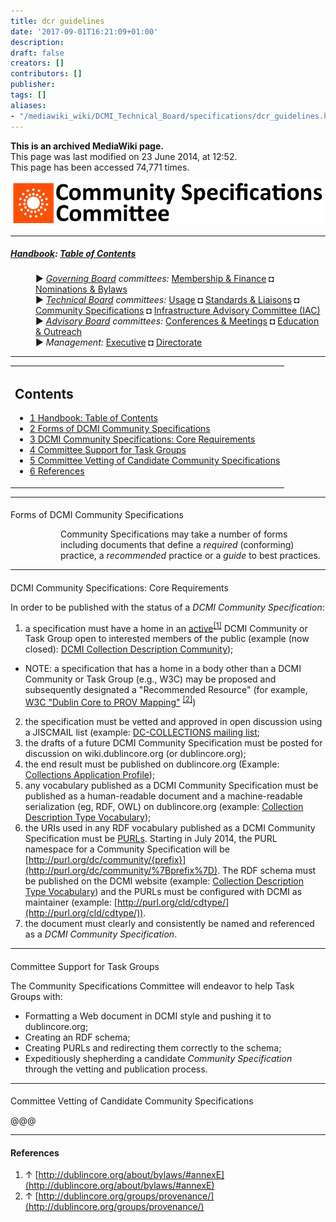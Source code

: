 ```yaml
---
title: dcr guidelines
date: '2017-09-01T16:21:09+01:00'
description: 
draft: false
creators: []
contributors: []
publisher: 
tags: []
aliases:
- "/mediawiki_wiki/DCMI_Technical_Board/specifications/dcr_guidelines.html"
---
```


 **This is an archived MediaWiki page.**  
This page was last modified on 23 June 2014, at 12:52.  
This page has been accessed 74,771 times.

[<img alt="Community Specifications Committee logo" src="/mediawiki_wiki/images/Specifications_logo.png" width="500" height="70">](/mediawiki_wiki/images/Specifications_logo.png)

* * *

##### [Handbook](/mediawiki_wiki/DCMI_Handbook): [Table of Contents](/mediawiki_wiki/DCMI_Handbook/) 
<dl>
<dd> ► <i><a href="/mediawiki_wiki/DCMI_Governing_Board.md" title="DCMI Governing Board">Governing Board</a> committees:</i> <a href="/mediawiki_wiki/DCMI_Governing_Board/finance.md" title="DCMI Governing Board/finance">Membership &amp; Finance</a> ◘ <a href="/mediawiki_wiki/DCMI_Governing_Board/nominations.md" title="DCMI Governing Board/nominations">Nominations &amp; Bylaws</a> 
</dd>
<dd> ► <i><a href="/mediawiki_wiki/DCMI_Technical_Board.md" title="DCMI Technical Board">Technical Board</a> committees:</i> <a href="/mediawiki_wiki/DCMI_Technical_Board/usage.md" title="DCMI Technical Board/usage">Usage</a> ◘ <a href="/mediawiki_wiki/DCMI_Technical_Board/standards.md" title="DCMI Technical Board/standards">Standards &amp; Liaisons</a> ◘ <a href="/mediawiki_wiki/DCMI_Technical_Board/specifications.md" title="DCMI Technical Board/specifications">Community Specifications</a> ◘ <a href="/mediawiki_wiki/DCMI_Technical_Board/infrastructure.md" title="DCMI Technical Board/infrastructure">Infrastructure Advisory Committee (IAC)</a>
</dd>
<dd> ► <i><a href="/mediawiki_wiki/DCMI_Advisory_Board.md" title="DCMI Advisory Board">Advisory Board</a> committees:</i> <a href="/mediawiki_wiki/DCMI_Advisory_Board/meetings.md" title="DCMI Advisory Board/meetings">Conferences &amp; Meetings</a> ◘ <a href="/mediawiki_wiki/DCMI_Advisory_Board/documentation.md" title="DCMI Advisory Board/documentation">Education &amp; Outreach</a>
</dd>
<dd> ► <i>Management:</i> <a href="/mediawiki_wiki/Exec_Committee.md" title="Exec Committee">Executive</a> ◘ <a href="/mediawiki_wiki/Exec_Committee/directorate.md" title="Exec Committee/directorate">Directorate</a>
</dd>
</dl>

* * *

<table id="toc" class="toc">
  <tr>
    <td>
      <div id="toctitle">
        <h2>Contents</h2>
      </div>
      <ul>
        <li class="toclevel-1"><a href="#Handbook:_Table_of_Contents"><span class="tocnumber">1</span> <span class="toctext">Handbook: Table of Contents</span></a></li>
        <li class="toclevel-1 tocsection-1"><a href="#Forms_of_DCMI_Community_Specifications"><span class="tocnumber">2</span> <span class="toctext">Forms of DCMI Community Specifications</span></a></li>
        <li class="toclevel-1 tocsection-2"><a href="#DCMI_Community_Specifications:_Core_Requirements"><span class="tocnumber">3</span> <span class="toctext">DCMI Community Specifications: Core Requirements</span></a></li>
        <li class="toclevel-1 tocsection-3"><a href="#Committee_Support_for_Task_Groups"><span class="tocnumber">4</span> <span class="toctext">Committee Support for Task Groups</span></a></li>
        <li class="toclevel-1 tocsection-4"><a href="#Committee_Vetting_of_Candidate_Community_Specifications"><span class="tocnumber">5</span> <span class="toctext">Committee Vetting of Candidate Community Specifications</span></a></li>
        <li class="toclevel-1 tocsection-5"><a href="#References"><span class="tocnumber">6</span> <span class="toctext">References</span></a></li>
      </ul>
    </td>
  </tr>
</table>


* * *

####   
Forms of DCMI Community Specifications
 
<dl><dd>
<dl><dd>Community Specifications may take a number of forms including documents that define a <i>required</i> (conforming) practice, a <i>recommended</i> practice or a <i>guide</i> to best practices.  
</dd></dl>

</dd></dl>

* * *

####   
DCMI Community Specifications: Core Requirements
 

In order to be published with the status of a _DCMI Community Specification_:

1. a specification must have a home in an [active](http://dublincore.org/about/bylaws/#annexE)<sup id="cite_ref-0" class="reference"><a href="#cite_note-0">[1]</a></sup> DCMI Community or Task Group open to interested members of the public (example (now closed): [DCMI Collection Description Community](http://dublincore.org/groups/collections/));
  - NOTE: a specification that has a home in a body other than a DCMI Community or Task Group (e.g., W3C) may be proposed and subsequently designated a "Recommended Resource" (for example, [W3C "Dublin Core to PROV Mapping"](http://dublincore.org/groups/provenance/) <sup id="cite_ref-1" class="reference"><a href="#cite_note-1">[2]</a></sup>)
2. the specification must be vetted and approved in open discussion using a JISCMAIL list (example: [DC-COLLECTIONS mailing list](http://www.jiscmail.ac.uk/lists/DC-COLLECTIONS.html);
3. the drafts of a future DCMI Community Specification must be posted for discussion on wiki.dublincore.org (or dublincore.org);
4. the end result must be published on dublincore.org (Example: [Collections Application Profile](http://dublincore.org/groups/collections/collection-application-profile/));
5. any vocabulary published as a DCMI Community Specification must be published as a human-readable document and a machine-readable serialization (eg, RDF, OWL) on dublincore.org (example: [Collection Description Type Vocabulary](http://dublincore.org/groups/collections/colldesc-type/));
6. the URIs used in any RDF vocabulary published as a DCMI Community Specification must be [PURLs](http://purl.org). Starting in July 2014, the PURL namespace for a Community Specification will be [http://purl.org/dc/community/{prefix}](http://purl.org/dc/community/%7Bprefix%7D). The RDF schema must be published on the DCMI website (example: [Collection Description Type Vocabulary](http://dublincore.org/groups/collections/collection-type/2013-06-26/cdtype.rdf)) and the PURLs must be configured with DCMI as maintainer (example: [http://purl.org/cld/cdtype/](http://purl.org/cld/cdtype/)).
7. the document must clearly and consistently be named and referenced as a _DCMI Community Specification_.

* * *

####   
Committee Support for Task Groups

The Community Specifications Committee will endeavor to help Task Groups with:

- Formatting a Web document in DCMI style and pushing it to dublincore.org;
- Creating an RDF schema;
- Creating PURLs and redirecting them correctly to the schema;
- Expeditiously shepherding a candidate _Community Specification_ through the vetting and publication process.

* * *

####   
Committee Vetting of Candidate Community Specifications
 

@@@

* * *

#### References 

1. ↑ [http://dublincore.org/about/bylaws/#annexE](http://dublincore.org/about/bylaws/#annexE)
2. ↑ [http://dublincore.org/groups/provenance/](http://dublincore.org/groups/provenance/) 

